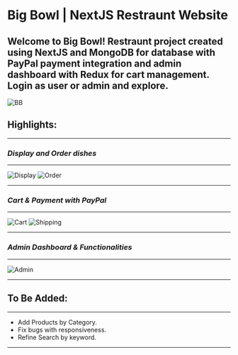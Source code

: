 <h1><b>Big Bowl</b> | NextJS Restraunt Website</h1>

## Welcome to Big Bowl! Restraunt project created using **NextJS** and **MongoDB** for database with **PayPal** payment integration and admin dashboard with **Redux** for cart management. Login as user or admin and explore.

![BB](https://i.ibb.co/y5sQ7LM/273626321-5245372925486764-8539198474181136436-n.jpg)

<h2><b>Highlights:</b></h2>
<hr/>
<h3><i>Display and Order dishes</i></h3>
<hr/>

![Display](https://i.ibb.co/1vfD9nw/274078083-675604786957154-5254876281017194162-n.jpg)
![Order](https://i.ibb.co/VDJcpd7/273994135-723183512000628-7186876326613658778-n.jpg)

<hr/>

<h3><i>Cart & Payment with PayPal</i></h3>
<hr/>

![Cart](https://i.ibb.co/3drWYdh/273864198-2136265876536424-1495270737488442721-n.jpg)
![Shipping](https://i.ibb.co/f0Gg81r/273972885-975092456439289-2359812891176850864-n.jpg)

<hr/>

<h3><i>Admin Dashboard & Functionalities</i></h3>
<hr/>

![Admin](https://i.ibb.co/Ht6v5Bx/273710798-703680094130215-3465742835619011691-n.jpg)

<hr/>

<h2><b>To Be Added:</b></h2>
<hr/>

- Add Products by Category.
- Fix bugs with responsiveness.
- Refine Search by keyword.
<hr/>
